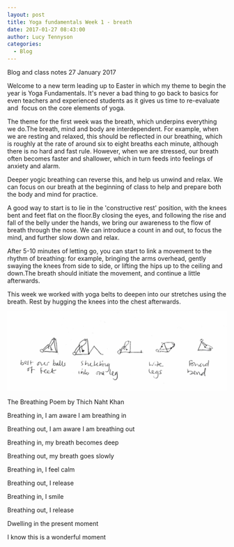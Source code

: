 ```yaml
---
layout: post
title: Yoga fundamentals Week 1 - breath
date: 2017-01-27 08:43:00
author: Lucy Tennyson
categories:
  - Blog
---
```



Blog and class notes 27 January 2017

Welcome to a new term leading up to Easter in which my theme to begin the year is Yoga Fundamentals. It's never a bad thing to go back to basics for even teachers and experienced students as it gives us time to re-evaluate and  focus on the core elements of yoga.

The theme for the first week was the breath, which underpins everything we do.The breath, mind and body are interdependent. For example, when we are resting and relaxed, this should be reflected in our breathing, which is roughly at the rate of around six to eight breaths each minute, although there is no hard and fast rule. However, when we are stressed, our breath often becomes faster and shallower, which in turn feeds into feelings of anxiety and alarm.

Deeper yogic breathing can reverse this, and help us unwind and relax. We can focus on our breath at the beginning of class to help and prepare both the body and mind for practice.

A good way to start is to lie in the 'constructive rest' position, with the knees bent and feet flat on the floor.By closing the eyes, and following the rise and fall of the belly under the hands, we bring our awareness to the flow of breath through the nose. We can introduce a count in and out, to focus the mind, and further slow down and relax.

After 5-10 minutes of letting go, you can start to link a movement to the rhythm of breathing: for example, bringing the arms overhead, gently swaying the knees from side to side, or lifting the hips up to the ceiling and down.The breath should initiate the movement, and continue a little afterwards.

This week we worked with yoga belts to deepen into our stretches using the breath. Rest by hugging the knees into the chest afterwards.

![](/uploads/yogablog25jan17.jpg)

The Breathing Poem by Thich Naht Khan

Breathing in, I am aware I am breathing in

Breathing out, I am aware I am breathing out

Breathing in, my breath becomes deep

Breathing out, my breath goes slowly

Breathing in, I feel calm

Breathing out, I release

Breathing in, I smile

Breathing out, I release

Dwelling in the present moment

I know this is a wonderful moment